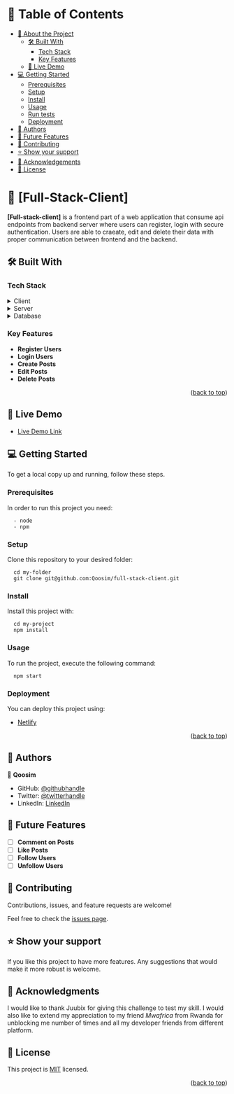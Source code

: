 

<!-- TABLE OF CONTENTS -->

# 📗 Table of Contents

- [📖 About the Project](#about-project)
  - [🛠 Built With](#built-with)
    - [Tech Stack](#tech-stack)
    - [Key Features](#key-features)
  - [🚀 Live Demo](#live-demo)
- [💻 Getting Started](#getting-started)
  - [Prerequisites](#prerequisites)
  - [Setup](#setup)
  - [Install](#install)
  - [Usage](#usage)
  - [Run tests](#run-tests)
  - [Deployment](#deployment)
- [👥 Authors](#authors)
- [🔭 Future Features](#future-features)
- [🤝 Contributing](#contributing)
- [⭐️ Show your support](#support)
- [🙏 Acknowledgements](#acknowledgements)
- [📝 License](#license)

<!-- PROJECT DESCRIPTION -->

# 📖 [Full-Stack-Client] <a name="about-project"></a>

**[Full-stack-client]** is a frontend part of a web application that consume api endpoints from backend server where users can register, login with secure  authentication. Users are able to craeate, edit and delete their data with proper communication between frontend and the backend. 

## 🛠 Built With <a name="built-with"></a>

### Tech Stack <a name="tech-stack"></a>

<details>
  <summary>Client</summary>
  <ul>
    <li><a href="https://reactjs.org/">React.js</a></li>
    <li><a href="https://reactjs.org/">Material UI icons</a></li>
    <li><a href="https://reactjs.org/">Toastify library</a></li>
    <li><a href="https://reactjs.org/">Bootstrap</a></li>
  </ul>
</details>

<details>
  <summary>Server</summary>
  <ul>
    <li><a href="https://expressjs.com/">Node</a></li>
    <li><a href="https://expressjs.com/">Express.js</a></li>
  </ul>
</details>

<details>
<summary>Database</summary>
  <ul>
    <li><a href="https://www.postgresql.org/">MongoDB</a></li>
    <li><a href="https://expressjs.com/">Mongoose</a></li>
  </ul>
</details>

<!-- Features -->

### Key Features <a name="key-features"></a>

- **Register Users**
- **Login Users**
- **Create Posts**
- **Edit Posts**
- **Delete Posts**

<p align="right">(<a href="#readme-top">back to top</a>)</p>

<!-- LIVE DEMO -->

## 🚀 Live Demo <a name="live-demo"></a>
- [Live Demo Link](https://full-stack-client.netlify.app/)

<!-- GETTING STARTED -->

## 💻 Getting Started <a name="getting-started"></a>

To get a local copy up and running, follow these steps.
### Prerequisites
In order to run this project you need:

```
  - node
  - npm
```
### Setup

Clone this repository to your desired folder:

```
  cd my-folder
  git clone git@github.com:Qoosim/full-stack-client.git
```

### Install
Install this project with:

```
  cd my-project
  npm install
```
### Usage
To run the project, execute the following command:

```
  npm start
```

### Deployment

You can deploy this project using:
 - [Netlify](https://www.netlify.com/?attr=homepage-modal)
<p align="right">(<a href="#readme-top">back to top</a>)</p>

<!-- AUTHORS -->

## 👥 Authors <a name="authors"></a>

👤 **Qoosim**

- GitHub: [@githubhandle](https://github.com/Qoosim)
- Twitter: [@twitterhandle](https://twitter.com/https://twitter.com/qoosim_ayinde)
- LinkedIn: [LinkedIn](https://www.linkedin.com/in/qoosim/)

<!-- FUTURE FEATURES -->

## 🔭 Future Features <a name="future-features"></a>

- [ ] **Comment on Posts**
- [ ] **Like Posts**
- [ ] **Follow Users**
- [ ] **Unfollow Users**

<!-- CONTRIBUTING -->
## 🤝 Contributing <a name="contributing"></a>

Contributions, issues, and feature requests are welcome!

Feel free to check the [issues page](https://github.com/Qoosim/full-stack-client/issues).

<!-- SUPPORT -->
## ⭐️ Show your support <a name="support"></a>

If you like this project to have more features. Any suggestions that would make it more robust is welcome.
<!-- ACKNOWLEDGEMENTS -->
## 🙏 Acknowledgments <a name="acknowledgements"></a>

I would like to thank Juubix for giving this challenge to test my skill. I would also like to extend my appreciation to my friend *Mwafrica* from Rwanda for unblocking me number of times and all my developer friends from different platform.

<!-- LICENSE -->
## 📝 License <a name="license"></a>
This project is [MIT](./LICENSE) licensed.
<p align="right">(<a href="#readme-top">back to top</a>)</p>
